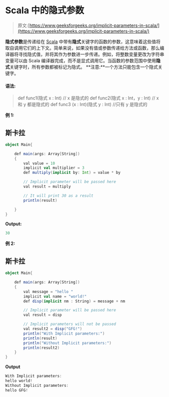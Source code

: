 # Scala 中的隐式参数

> 原文:[https://www.geeksforgeeks.org/implicit-parameters-in-scala/](https://www.geeksforgeeks.org/implicit-parameters-in-scala/)

**隐式参数**是传递给在 [Scala](https://www.google.com/url?client=internal-element-cse&cx=009682134359037907028:tj6eafkv_be&q=https://www.geeksforgeeks.org/scala-programming-language/&sa=U&ved=2ahUKEwip6bvS6vjpAhXm6XMBHXSSCiEQFjAAegQIAhAB&usg=AOvVaw3Vdi2shkhb_Nl6cW9euC5v) 中带有**隐式**关键字的函数的参数，这意味着这些值将取自调用它们的上下文。简单来说，如果没有值或参数传递给方法或函数，那么编译器将寻找隐式值，并将其作为参数进一步传递。例如，将整数变量更改为字符串变量可以由 Scala 编译器完成，而不是显式调用它。当函数的参数范围中使用**隐式**关键字时，所有参数都被标记为隐式。
**注意:**一个方法只能包含一个隐式关键字。

#### 语法:

> def func1(隐式 x : Int) // x 是隐式的
> def func2(隐式 x : Int，y : Int) // x 和 y 都是隐式的
> def func3 (x : Int)(隐式 y : Int) //只有 y 是隐式的

**例 1:**

## 斯卡拉

```scala
object Main{

    def main(args: Array[String]) 
    {
        val value = 10
        implicit val multiplier = 3
        def multiply(implicit by: Int) = value * by

        // Implicit parameter will be passed here
        val result = multiply 

        // It will print 30 as a result
        println(result) 

    }
}
```

**Output:**

```scala
30
```

**例 2:**

## 斯卡拉

```scala
object Main{

    def main(args: Array[String])
    {
        val message = "hello "
        implicit val name = "world!"
        def disp(implicit nm : String) = message + nm

        // Implicit parameter will be passed here
        val result = disp

        // Implicit parameters will not be passed
        val result2 = disp("GFG!") 
        println("With Implicit parameters:")
        println(result) 
        println("Without Implicit parameters:")
        println(result2)     
    }
}
```

**Output**

```scala
With Implicit parameters:
hello world!
Without Implicit parameters:
hello GFG!

```